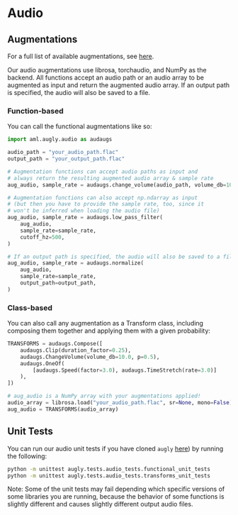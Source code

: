 # Audio

## Augmentations

For a full list of available augmentations, see [here](augly/audio/__init__.py).

Our audio augmentations use librosa, torchaudio, and NumPy as the backend. All functions accept an audio path or an audio array to be augmented as input and return the augmented audio array. If an output path is specified, the audio will also be saved to a file.

### Function-based

You can call the functional augmentations like so:
```python
import aml.augly.audio as audaugs

audio_path = "your_audio_path.flac"
output_path = "your_output_path.flac"

# Augmentation functions can accept audio paths as input and
# always return the resulting augmented audio array & sample rate
aug_audio, sample_rate = audaugs.change_volume(audio_path, volume_db=10.0)

# Augmentation functions can also accept np.ndarray as input
# (but then you have to provide the sample rate, too, since it
# won't be inferred when loading the audio file)
aug_audio, sample_rate = audaugs.low_pass_filter(
	aug_audio,
	sample_rate=sample_rate,
	cutoff_hz=500,
)

# If an output path is specified, the audio will also be saved to a file
aug_audio, sample_rate = audaugs.normalize(
	aug_audio,
	sample_rate=sample_rate,
	output_path=output_path,
)
```

### Class-based

You can also call any augmentation as a Transform class, including composing them together and applying them with a given probability:
```python
TRANSFORMS = audaugs.Compose([
    audaugs.Clip(duration_factor=0.25),
    audaugs.ChangeVolume(volume_db=10.0, p=0.5),
    audaugs.OneOf(
        [audaugs.Speed(factor=3.0), audaugs.TimeStretch(rate=3.0)]
    ),
])

# aug_audio is a NumPy array with your augmentations applied!
audio_array = librosa.load("your_audio_path.flac", sr=None, mono=False)
aug_audio = TRANSFORMS(audio_array)
```

## Unit Tests

You can run our audio unit tests if you have cloned `augly` [here](augly/README.md)) by running the following:
```bash
python -m unittest augly.tests.audio_tests.functional_unit_tests
python -m unittest augly.tests.audio_tests.transforms_unit_tests
```

Note: Some of the unit tests may fail depending which specific versions of some libraries you are running, because the behavior of some functions is slightly different and causes slightly different output audio files.

